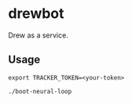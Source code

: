 # drewbot

Drew as a service.

## Usage

```
export TRACKER_TOKEN=<your-token>
```

```
./boot-neural-loop
```

